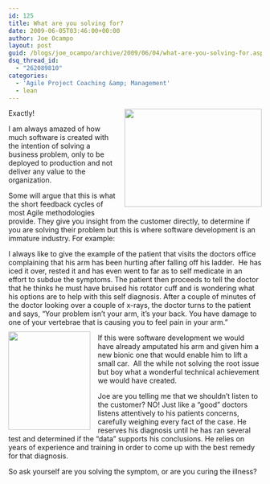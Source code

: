 ```yaml
---
id: 125
title: What are you solving for?
date: 2009-06-05T03:46:00+00:00
author: Joe Ocampo
layout: post
guid: /blogs/joe_ocampo/archive/2009/06/04/what-are-you-solving-for.aspx
dsq_thread_id:
  - "262089810"
categories:
  - 'Agile Project Coaching &amp; Management'
  - lean
---
```

Exactly!<img style="margin: 0px 0px 10px 15px" src="http://www.library.jhu.edu/images/rsc/subjectguides/svmath_problem.jpg" width="273" align="right" height="195" />

I am always amazed of how much software is created with the intention of solving a business problem, only to be deployed to production and not deliver any value to the organization.

Some will argue that this is what the short feedback cycles of most Agile methodologies provide. They give you insight from the customer directly, to determine if you are solving their problem but this is where software development is an immature industry. For example:

I always like to give the example of the patient that visits the doctors office complaining that his arm has been hurting after falling off his ladder.&nbsp; He has iced it over, rested it and has even went to far as to self medicate in an effort to subdue the symptoms. The patient then proceeds to tell the doctor that he thinks he must have bruised his rotator cuff and is wondering what his options are to help with this self diagnosis. After a couple of minutes of the doctor looking over a couple of x-rays, the doctor turns to the patient and says, &ldquo;Your problem isn&rsquo;t your arm, it&rsquo;s your back. You have damage to one of your vertebrae that is causing you to feel pain in your arm.&rdquo;&nbsp; <img style="margin: 10px 15px 0px 0px" src="http://tbn1.google.com/images?q=tbn:PD81iLBFo1gbqM:http://www.ourfunlife.com/health/xray.jpg" width="163" align="left" height="196" />

If this were software development we would have already amputated his arm and given him a new bionic one that would enable him to lift a small car.&nbsp; All the while not solving the root issue but boy what a wonderful technical achievement we would have created.

Joe are you telling me that we shouldn&rsquo;t listen to the customer? NO! Just like a &ldquo;good&rdquo; doctors listens attentively to his patients concerns, carefully weighing every fact of the case. He reserves his diagnosis until he has ran several test and determined if the &#8220;data&rdquo; supports his conclusions. He relies on years of experience and training in order to come up with the best remedy for that diagnosis.

So ask yourself are you solving the symptom, or are you curing the illness?